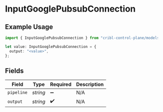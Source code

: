 # InputGooglePubsubConnection

## Example Usage

```typescript
import { InputGooglePubsubConnection } from "cribl-control-plane/models/operations";

let value: InputGooglePubsubConnection = {
  output: "<value>",
};
```

## Fields

| Field              | Type               | Required           | Description        |
| ------------------ | ------------------ | ------------------ | ------------------ |
| `pipeline`         | *string*           | :heavy_minus_sign: | N/A                |
| `output`           | *string*           | :heavy_check_mark: | N/A                |